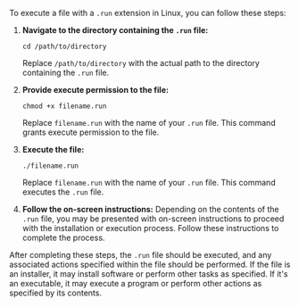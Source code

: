 To execute a file with a `.run` extension in Linux, you can follow these steps:

1. **Navigate to the directory containing the `.run` file:**
   ```
   cd /path/to/directory
   ```
   Replace `/path/to/directory` with the actual path to the directory containing the `.run` file.

2. **Provide execute permission to the file:**
   ```
   chmod +x filename.run
   ```
   Replace `filename.run` with the name of your `.run` file. This command grants execute permission to the file.

3. **Execute the file:**
   ```
   ./filename.run
   ```
   Replace `filename.run` with the name of your `.run` file. This command executes the `.run` file.

4. **Follow the on-screen instructions:**
   Depending on the contents of the `.run` file, you may be presented with on-screen instructions to proceed with the installation or execution process. Follow these instructions to complete the process.

After completing these steps, the `.run` file should be executed, and any associated actions specified within the file should be performed. If the file is an installer, it may install software or perform other tasks as specified. If it's an executable, it may execute a program or perform other actions as specified by its contents.
